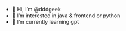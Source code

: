 - 👋 Hi, I’m @dddgeek
- 👀 I’m interested in java & frontend or python
- 🌱 I’m currently learning gpt



